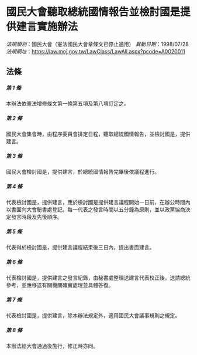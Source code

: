 # 國民大會聽取總統國情報告並檢討國是提供建言實施辦法

*法規類別*：國民大會（憲法國民大會章條文已停止適用）
*異動日期*：1998/07/28  
*法規網址*：https://law.moj.gov.tw/LawClass/LawAll.aspx?pcode=A0020011



## 法條
##### 第 1 條
本辦法依憲法增修條文第一條第五項及第八項訂定之。

##### 第 2 條
國民大會集會時，由程序委員會排定日程，聽取總統國情報告，並檢討國是，提供建言。

##### 第 3 條
國民大會檢討國是，提供建言，於總統國情報告完畢後依議程進行。

##### 第 4 條
代表檢討國是，提供建言，應於檢討國是提供建言議程開始一日前，在辦公時間內以書面向大會秘書處登記。每一代表之發言時間以五分鐘為原則，並以政黨協商決定發言時段及先後順序。

##### 第 5 條
代表得於檢討國是，提供建言議程結束後三日內，提出書面建言。

##### 第 6 條
代表檢討國是，提供建言之發言紀錄，由秘書處整理送建言代表校正後，送請總統參考，並應移送有關機關確實處理並具體答復。

##### 第 7 條
代表檢討國是，提供建言，除本辦法規定外，適用國民大會議事規則之規定。

##### 第 8 條
本辦法經大會通過後施行，修正時亦同。


